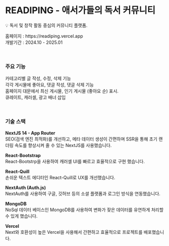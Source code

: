 # READIPING - 애서가들의 독서 커뮤니티

<p>💡 독서 및 창작 활동 중심의 커뮤니티 플랫폼.</p>
<p>
홈페이지 : https://readiping.vercel.app<br>
개발기간 : 2024.10 - 2025.01<br>
</p>
<br>

### 주요 기능

<p>
카테고리별 글 작성, 수정, 삭제 기능<br>
각각 게시물에 좋아요, 댓글 작성, 댓글 삭제 기능<br>
홈페이지 대문에서 최신 게시물, 인기 게시물 (좋아요 순) 표시.<br>
큐레이트, 캐러셀, 광고 배너 삽입<br>
</p>
<br>


### 기술 스택

<p>

**NextJS 14 - App Router**<br>
SEO(검색 엔진 최적화)를 개선하고, 메타 데이터 생성이 간편하며 SSR을 통해 초기 랜더링 속도를 향상시켜 줄 수 있는 NextJS를 사용했습니다.

**React-Bootstrap**<br>
React-Bootstrp을 사용하여 캐러셀 UI를 빠르고 효율적으로 구현 했습니다.

**React-Quill**<br>
손쉬운 텍스트 에디터인 React-Quill로 UX를 개선했습니다.

**NextAuth (Auth.js)** <br>
NextAuth를 사용하여 구글, 깃허브 등의 소셜 플랫폼과 로그인 방식을 연동했습니다.

**MongoDB**<br>
NoSql 데이터 베이스인 MongoDB를 사용하여 변화가 잦은 데이터를 유연하게 처리할 수 있게 했습니다.

**Vercel**<br>
Next와 호환성이 높은 Vercel을 사용해서 간편하고 효율적으로 프로젝트를 배포했습니다.
</p>


